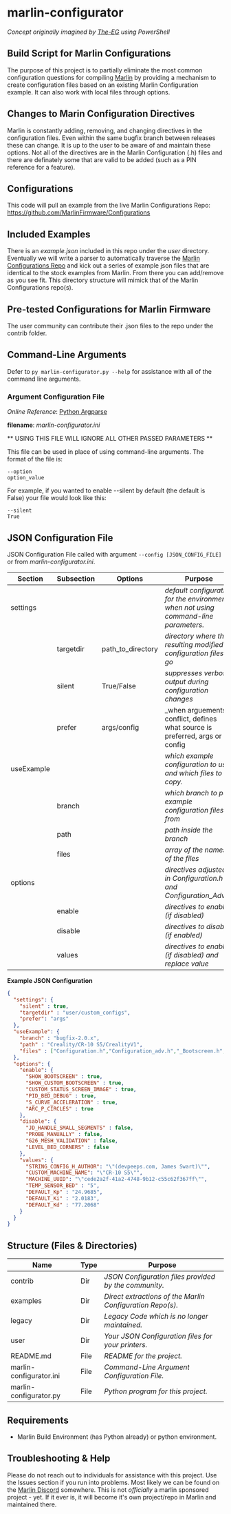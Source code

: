 # marlin-configurator
_Concept originally imagined by [The-EG](https://github.com/The-EG) using PowerShell_

## Build Script for Marlin Configurations
The purpose of this project is to partially eliminate the most common configuration questions for compiling [Marlin](https://github.com/MarlinFirmware/Marlin) by providing a mechanism to create configuration files based on an existing Marlin Configuration example.  It can also work with local files through options. 

## Changes to Marin Configuration Directives
Marlin is constantly adding, removing, and changing directives in the configuration files. Even within the same bugfix branch between releases these can change. It is up to the user to be aware of and maintain these options. Not all of the directives are in the Marlin Configuration (.h) files and there are definately some that are valid to be added (such as a PIN reference for a feature). 

## Configurations
This code will pull an example from the live Marlin Configurations Repo:
https://github.com/MarlinFirmware/Configurations

## Included Examples
There is an _example.json_ included in this repo under the _user_ directory. Eventually we will write a parser to automatically traverse the [Marlin Configurations Repo](https://github.com/MarlinFirmware/Configurations) and kick out a series of example json files that are identical to the stock examples from Marlin. From there you can add/remove as you see fit. This directory structure will mimick that of the Marlin Configurations repo(s).

## Pre-tested Configurations for Marlin Firmware
The user community can contribute their .json files to the repo under the contrib folder. 

## Command-Line Arguments
Defer to `py marlin-configurator.py --help` for assistance with all of the command line arguments.

### Argument Configuration File
_Online Reference_: [Python Argparse](https://docs.python.org/3/library/argparse.html#fromfile-prefix-chars)

**filename**: _marlin-configurator.ini_

** USING THIS FILE WILL IGNORE ALL OTHER PASSED PARAMETERS **

This file can be used in place of using command-line arguments. The format of the file is:
```
--option
option_value
```

For example, if you wanted to enable --silent by default (the default is False) your file would look like this:
```
--silent
True
```

## JSON Configuration File
JSON Configuration File called with argument `--config [JSON_CONFIG_FILE]` or from _marlin-configurator.ini_.

Section|Subsection|Options|Purpose
---------|---------|---------|---------
settings|||_default configuration for the environment when not using command-line parameters._
||targetdir|path_to_directory|_directory where the resulting modified configuration files go_
||silent|True/False|_suppresses verbose output during configuration changes_
||prefer|args/config|_when arguements conflict, defines what source is preferred, args or config
useExample|||_which example configuration to use and which files to copy._
||branch||_which branch to pull example configuration files from_
||path||_path inside the branch_
||files||_array of the names of the files_
options|||_directives adjusted in Configuration.h and Configuration_Adv.h._
||enable||_directives to enable (if disabled)_
||disable||_directives to disable (if enabled)_
||values||_directives to enable (if disabled) and replace value_

**Example JSON Configuration**
```json
{  
  "settings": {
    "silent" : true,
    "targetdir" : "user/custom_configs",
    "prefer": "args"
  },
  "useExample": {
    "branch" : "bugfix-2.0.x",
    "path" : "Creality/CR-10 S5/CrealityV1",
    "files" : ["Configuration.h","Configuration_adv.h","_Bootscreen.h","_Statusscreen.h"]
  },
  "options": {
    "enable": {
      "SHOW_BOOTSCREEN" : true,
      "SHOW_CUSTOM_BOOTSCREEN" : true,
      "CUSTOM_STATUS_SCREEN_IMAGE" : true,
      "PID_BED_DEBUG" : true,
      "S_CURVE_ACCELERATION" : true,
      "ARC_P_CIRCLES" : true
    },
    "disable": {
      "JD_HANDLE_SMALL_SEGMENTS" : false,
      "PROBE_MANUALLY" : false,
      "G26_MESH_VALIDATION" : false,
      "LEVEL_BED_CORNERS" : false
    },
    "values": {
      "STRING_CONFIG_H_AUTHOR": "\"(devpeeps.com, James Swart)\"",
      "CUSTOM_MACHINE_NAME": "\"CR-10 S5\"",
      "MACHINE_UUID": "\"cede2a2f-41a2-4748-9b12-c55c62f367ff\"",
      "TEMP_SENSOR_BED" : "5",
      "DEFAULT_Kp" : "24.9685",
      "DEFAULT_Ki" : "2.0183",
      "DEFAULT_Kd" : "77.2068"
    }
  }
}
```

## Structure (Files & Directories)
  Name|Type|Purpose
  --------|---|-------
  contrib|Dir|_JSON Configuration files provided by the community._
  examples|Dir|_Direct extractions of the Marlin Configuration Repo(s)._
  legacy|Dir|_Legacy Code which is no longer maintained._
  user|Dir|_Your JSON Configuration files for your printers._
  README.md|File|_README for the project._
  marlin-configurator.ini|File|_Command-Line Argument Configuration File._
  marlin-configurator.py|File|_Python program for this project._

## Requirements
- Marlin Build Environment (has Python already) or python environment.

## Troubleshooting & Help
Please do not reach out to individuals for assistance with this project. Use the Issues section if you run into problems. Most likely we can be found on the [Marlin Discord](https://discord.gg/ARyMeuBV) somewhere. This is not _officially_ a marlin sponsored project - yet. If it ever is, it will become it's own project/repo in Marlin and maintained there.
